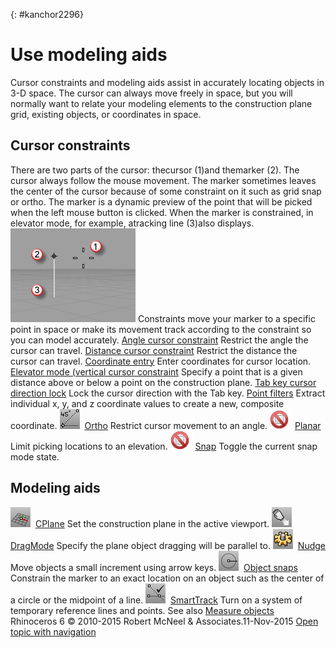 ---
---

{: #kanchor2296}
# Use modeling aids
Cursor constraints and modeling aids assist in accurately locating objects in 3-D space.
The cursor can always move freely in space, but you will normally want to relate your modeling elements to the construction plane grid, existing objects, or coordinates in space.

## Cursor constraints
There are two parts of the cursor: thecursor (1)and themarker (2). The cursor always follow the mouse movement.
The marker sometimes leaves the center of the cursor because of some constraint on it such as grid snap or ortho. The marker is a dynamic preview of the point that will be picked when the left mouse button is clicked.
When the marker is constrained, in elevator mode, for example, atracking line (3)also displays.
![images/marker.png](images/marker.png)
Constraints move your marker to a specific point in space or make its movement track according to the constraint so you can model accurately.
 [Angle cursor constraint](cursor-constraints.html#angle) Restrict the angle the cursor can travel.
 [Distance cursor constraint](cursor-constraints.html#distance-constraint) Restrict the distance the cursor can travel.
 [Coordinate entry](unit-systems.html#coordinate-entry) Enter coordinates for cursor location.
 [Elevator mode (vertical cursor constraint](cursor-constraints.html#elevator-mode) Specify a point that is a given distance above or below a point on the construction plane.
 [Tab key cursor direction lock](cursor-constraints.html#directionlock) Lock the cursor direction with the Tab key.
 [Point filters](cursor-constraints.html#point-filters) Extract individual x, y, and z&#160;coordinate values to create a new, composite coordinate.
![images/ortho.png](images/ortho.png) [Ortho](ortho.html) 
Restrict cursor movement to an angle.
![images/-no-toolbar-button.png](images/-no-toolbar-button.png) [Planar](planar.html) 
Limit picking locations to an elevation.
![images/-no-toolbar-button.png](images/-no-toolbar-button.png) [Snap](snap.html) 
Toggle the current snap mode state.

## Modeling aids
![images/cplane.png](images/cplane.png) [CPlane](cplane.html) 
Set the construction plane in the active viewport.
![images/dragmode.png](images/dragmode.png) [DragMode](dragmode.html) 
Specify the plane object dragging will be parallel to.
![images/options.png](images/options.png) [Nudge](modeling-aids-nudge.html) 
Move objects a small increment using arrow keys.
![images/showosnap.png](images/showosnap.png) [Object snaps](object-snaps.html) 
Constrain the marker to an exact location on an object such as the center of a circle or the midpoint of a line.
![images/smarttrack.png](images/smarttrack.png) [SmartTrack](modeling-aids-smarttrack.html) 
Turn on a system of temporary reference lines and points.
See also
 [Measure objects](sak-measure.html) 
&#160;
&#160;
Rhinoceros 6 © 2010-2015 Robert McNeel &amp; Associates.11-Nov-2015
 [Open topic with navigation](sak-modelingaids.html) 

